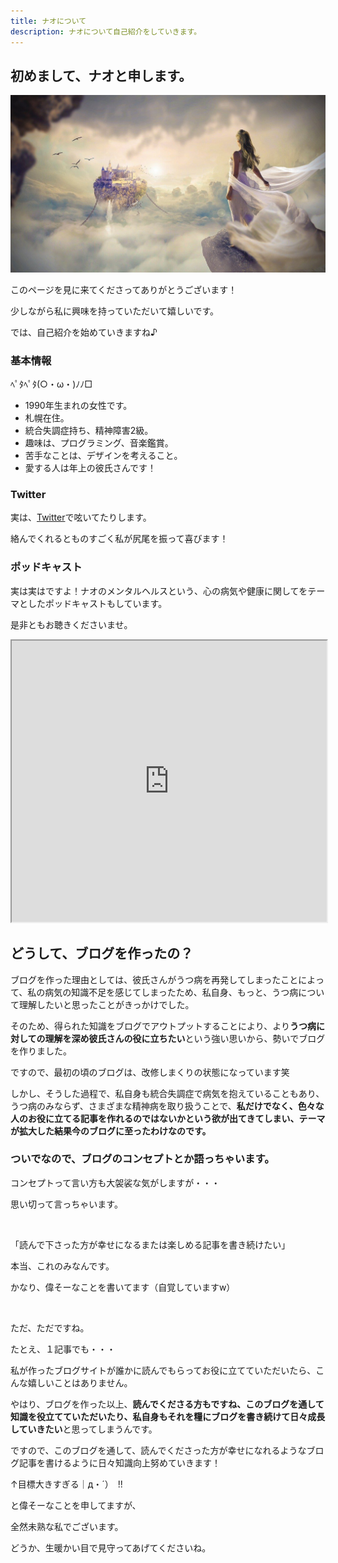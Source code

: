 ```yaml
---
title: ナオについて
description: ナオについて自己紹介をしていきます。
---
```


## 初めまして、ナオと申します。

![ナオっぽい人](../../src/images/naoppoihito.jpg)

このページを見に来てくださってありがとうございます！

少しながら私に興味を持っていただいて嬉しいです。

では、自己紹介を始めていきますね♪

### 基本情報

ﾍﾟﾀﾍﾟﾀ(○・ω・)ﾉﾉ□

- 1990年生まれの女性です。
- 札幌在住。
- 統合失調症持ち、精神障害2級。
- 趣味は、プログラミング、音楽鑑賞。
- 苦手なことは、デザインを考えること。
- 愛する人は年上の彼氏さんです！

### Twitter

実は、<a href='https://twitter.com/naominamecom' class='link_name' target='_blank'>Twitter</a>で呟いてたりします。

絡んでくれるとものすごく私が尻尾を振って喜びます！

### ポッドキャスト

実は実はですよ！ナオのメンタルヘルスという、心の病気や健康に関してをテーマとしたポッドキャストもしています。

是非ともお聴きくださいませ。

<iframe allow="autoplay *; encrypted-media *; fullscreen *; clipboard-write" width="100%" height="450" sandbox="allow-forms allow-popups allow-same-origin allow-scripts allow-storage-access-by-user-activation allow-top-navigation-by-user-activation" src="https://embed.podcasts.apple.com/jp/podcast/%E3%83%8A%E3%82%AA%E3%81%AE%E3%83%A1%E3%83%B3%E3%82%BF%E3%83%AB%E3%83%98%E3%83%AB%E3%82%B9%E3%83%A9%E3%82%B8%E3%82%AA/id1649348148"></iframe>

## どうして、ブログを作ったの？

ブログを作った理由としては、彼氏さんがうつ病を再発してしまったことによって、私の病気の知識不足を感じてしまったため、<span class='tyuui'>私自身、もっと、うつ病について理解したい</span>と思ったことがきっかけでした。

そのため、得られた知識をブログでアウトプットすることにより、より<b class='red'>うつ病に対しての理解を深め彼氏さんの役に立ちたい</b>という強い思いから、勢いでブログを作りました。

ですので、最初の頃のブログは、改修しまくりの状態になっています笑

しかし、そうした過程で、私自身も統合失調症で病気を抱えていることもあり、うつ病のみならず、さまざまな精神病を取り扱うことで、<b>私だけでなく、色々な人のお役に立てる記事を作れるのではないかという欲が出てきてしまい、テーマが拡大した結果今のブログに至ったわけなのです。</b>

### ついでなので、ブログのコンセプトとか語っちゃいます。

コンセプトって言い方も大袈裟な気がしますが・・・

思い切って言っちゃいます。

<br>

<p class="big">「<span class='orange'>読んで下さった方が幸せになるまたは楽しめる記事を書き続けたい</span>」</p>

本当、これのみなんです。

かなり、偉そーなことを書いてます（自覚していますw）

<br>

ただ、ただですね。

たとえ、１記事でも・・・

<p class="big orange">私が作ったブログサイトが誰かに読んでもらってお役に立てていただいたら、こんな嬉しいことはありません。</p>

やはり、ブログを作った以上、<b>読んでくださる方もですね、このブログを通して知識を役立てていただいたり、私自身もそれを糧にブログを書き続けて日々成長していきたい</b>と思ってしまうんです。

ですので、このブログを通して、読んでくださった方が幸せになれるようなブログ記事を書けるように日々知識向上努めていきます！

<p><span class='red'>↑目標大きすぎる｜д・´）　!!</span></p>

と偉そーなことを申してますが、

全然未熟な私でございます。

どうか、生暖かい目で見守ってあげてくださいね。





